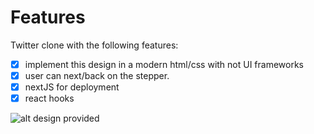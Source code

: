 # Features
Twitter clone with the following features:

- [x] implement this design in a modern html/css with not UI frameworks
- [x] user can next/back on the stepper.
- [x] nextJS for deployment 
- [x] react hooks 

![alt design provided](https://i.ibb.co/BgR8zwp/Screenshot-2020-06-23-at-8-51-26-AM.png)
